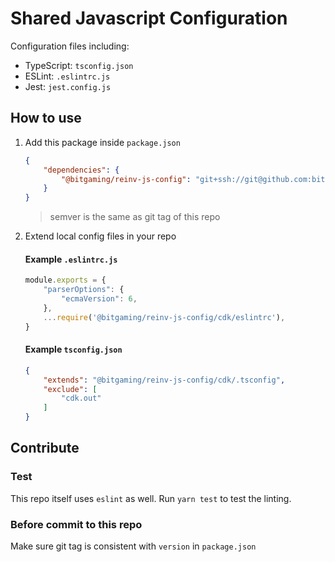 # Shared Javascript Configuration

Configuration files including:
- TypeScript: `tsconfig.json`
- ESLint: `.eslintrc.js`
- Jest: `jest.config.js`

## How to use

1. Add this package inside `package.json`

    ```json
    {
        "dependencies": {
            "@bitgaming/reinv-js-config": "git+ssh://git@github.com:bitgaming/reinv-js-config.git#semver:^0.3.0",
        }
    }
    ```

    > semver is the same as git tag of this repo

2. Extend local config files in your repo

    #### Example `.eslintrc.js`

    ```javascript
    module.exports = {
        "parserOptions": {
            "ecmaVersion": 6,
        },
        ...require('@bitgaming/reinv-js-config/cdk/eslintrc'),
    }
    ```

    #### Example `tsconfig.json`

    ```json
    {
        "extends": "@bitgaming/reinv-js-config/cdk/.tsconfig",
        "exclude": [
            "cdk.out"
        ]
    }
    ```

## Contribute

### Test

This repo itself uses `eslint` as well. Run `yarn test` to test the linting.

### Before commit to this repo

Make sure git tag is consistent with `version` in `package.json`
